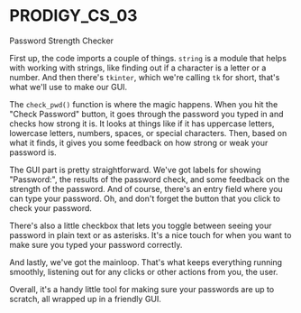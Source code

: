 # PRODIGY_CS_03
Password Strength Checker

First up, the code imports a couple of things. `string` is a module that helps with working with strings, like finding out if a character is a letter or a number. And then there's `tkinter`, which we're calling `tk` for short, that's what we'll use to make our GUI.

The `check_pwd()` function is where the magic happens. When you hit the "Check Password" button, it goes through the password you typed in and checks how strong it is. It looks at things like if it has uppercase letters, lowercase letters, numbers, spaces, or special characters. Then, based on what it finds, it gives you some feedback on how strong or weak your password is.

The GUI part is pretty straightforward. We've got labels for showing "Password:", the results of the password check, and some feedback on the strength of the password. And of course, there's an entry field where you can type your password. Oh, and don't forget the button that you click to check your password.

There's also a little checkbox that lets you toggle between seeing your password in plain text or as asterisks. It's a nice touch for when you want to make sure you typed your password correctly.

And lastly, we've got the mainloop. That's what keeps everything running smoothly, listening out for any clicks or other actions from you, the user.

Overall, it's a handy little tool for making sure your passwords are up to scratch, all wrapped up in a friendly GUI.
